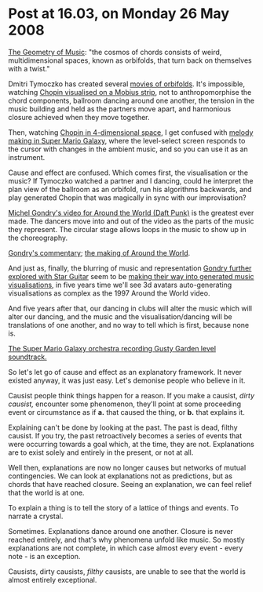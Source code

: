 # Post at 16.03, on Monday 26 May 2008

[The Geometry of
Music](http://www.time.com/time/magazine/article/0,9171,1582330-1,00.html "Dmitri Tymoczko. Hilariously it requires as many dimensions as the chord has
component notes."): "the cosmos of chords consists of weird, multidimensional
spaces, known as orbifolds, that turn back on themselves with a twist."

Dmitri Tymoczko has created several [movies of
orbifolds](http://music.princeton.edu/~dmitri/ "Tymoczko's homepage."). It's
impossible, watching [Chopin visualised on a Mobius
strip](http://music.princeton.edu/~dmitri/chopin2.mov "Ballroom dancing."),
not to anthropomorphise the chord components, ballroom dancing around one
another, the tension in the music building and held as the partners move
apart, and harmonious closure achieved when they move together.

Then, watching [Chopin in 4-dimensional
space](http://music.princeton.edu/~dmitri/chopin3.mov "Another movie. A 3d
Mobius prism that wraps back on itself."), I get confused with [melody making
in Super Mario Galaxy](http://www.youtube.com/watch?v=s9ebI7JXPEk "Music has
its own urges."), where the level-select screen responds to the cursor with
changes in the ambient music, and so you can use it as an instrument.

Cause and effect are confused. Which comes first, the visualisation or the
music? If Tymoczko watched a partner and I dancing, could he interpret the
plan view of the ballroom as an orbifold, run his algorithms backwards, and
play generated Chopin that was magically in sync with our improvisation?

[Michel Gondry's video for Around the World (Daft
Punk)](http://www.youtube.com/watch?v=nPBmXEO3yUU) is the greatest ever made.
The dancers move into and out of the video as the parts of the music they
represent. The circular stage allows loops in the music to show up in the
choreography.

[Gondry's commentary](http://www.youtube.com/watch?v=4RYzYPaPpYs "It would
appear I'm obsessed with videos and music at the moment."); [the making of
Around the World](http://www.youtube.com/watch?v=ul3lINF31Hc "The costume
design is particularly good.").

And just as, finally, the blurring of music and representation [Gondry further
explored with Star Guitar](/home/2008/01/03/with_reference_to "With links to
my previous mentions of Star Guitar and a making of video.") seem to be
[making their way into generated music
visualisations](http://www.vimeo.com/670858 "Thanks Tom Carden for the
link."), in five years time we'll see 3d avatars auto-generating
visualisations as complex as the 1997 Around the World video.

And five years after that, our dancing in clubs will alter the music which
will alter our dancing, and the music and the visualisation/dancing will be
translations of one another, and no way to tell which is first, because none
is.

[The Super Mario Galaxy orchestra recording Gusty Garden level
soundtrack.](http://www.youtube.com/watch?v=qKlJmUg5uZU "Beautiful.")

So let's let go of cause and effect as an explanatory framework. It never
existed anyway, it was just easy. Let's demonise people who believe in it.

Causist people think things happen for a reason. If you make a causist, _dirty
causist,_ encounter some phenomenon, they'll point at some proceeding event or
circumstance as if **a.** that caused the thing, or **b.** that explains it.

Explaining can't be done by looking at the past. The past is dead, filthy
causist. If you try, the past retroactively becomes a series of events that
were occurring towards a goal which, at the time, they are not. Explanations
are to exist solely and entirely in the present, or not at all.

Well then, explanations are now no longer causes but networks of mutual
contingencies. We can look at explanations not as predictions, but as chords
that have reached closure. Seeing an explanation, we can feel relief that the
world is at one.

To explain a thing is to tell the story of a lattice of things and events. To
narrate a crystal.

Sometimes. Explanations dance around one another. Closure is never reached
entirely, and that's why phenomena unfold like music. So mostly explanations
are not complete, in which case almost every event - every note - is an
exception.

Causists, dirty causists, _filthy_ causists, are unable to see that the world
is almost entirely exceptional.
